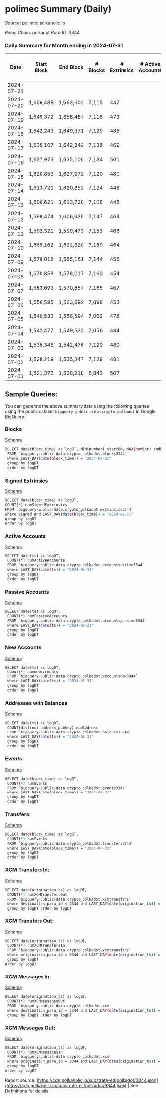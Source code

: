 # polimec Summary (Daily)

_Source_: [polimec.polkaholic.io](https://polimec.polkaholic.io)

*Relay Chain*: polkadot
*Para ID*: 3344



### Daily Summary for Month ending in 2024-07-31


| Date    | Start Block | End Block | # Blocks | # Extrinsics | # Active Accounts | # Passive Accounts | # New Accounts | # Addresses | # Events  | # Transfers ($USD) | # XCM Transfers In ($USD) | # XCM Transfers Out ($USD) | # XCM In | # XCM Out | Issues |
|---------|-------------|-----------|----------|--------------|-------------------|--------------------|----------------|-------------|-----------|--------------------|---------------------------|----------------------------|----------|-----------|--------|
| 2024-07-21 |  |  |  |  |  |  |  |  |  |   |   |   |  |  |  |
| 2024-07-20 | 1,656,488 | 1,663,602 | 7,115 | 447 |  |  |  | 1,839 | 24,350 | 2,862  |   |   |  |  |  |
| 2024-07-19 | 1,649,372 | 1,656,487 | 7,116 | 473 |  |  |  | 1,839 | 24,494 | 2,871  |   |   |  |  |  |
| 2024-07-18 | 1,642,243 | 1,649,371 | 7,129 | 486 |  |  |  | 1,835 | 22,932 | 2,226  |   |   |  |  |  |
| 2024-07-17 | 1,635,107 | 1,642,242 | 7,136 | 469 |  |  |  | 1,821 | 27,446 | 2,865  |   |   |  |  |  |
| 2024-07-16 | 1,627,973 | 1,635,106 | 7,134 | 501 |  |  |  | 1,818 | 24,694 | 2,873  |   |   |  |  |  |
| 2024-07-15 | 1,620,853 | 1,627,972 | 7,120 | 480 |  |  |  | 1,815 | 24,504 | 2,827  |   |   |  |  |  |
| 2024-07-14 | 1,613,729 | 1,620,852 | 7,124 | 446 |  |  |  | 1,809 | 24,255 | 2,825  |   |   |  |  |  |
| 2024-07-13 | 1,606,621 | 1,613,728 | 7,108 | 445 |  |  |  | 1,808 | 24,235 | 2,829  |   |   |  |  |  |
| 2024-07-12 | 1,599,474 | 1,606,620 | 7,147 | 464 |  |  |  | 1,806 | 24,450 | 2,831  |   |   |  |  |  |
| 2024-07-11 | 1,592,321 | 1,599,473 | 7,153 | 466 |  |  |  | 1,800 | 24,468 | 2,831  |   |   |  |  |  |
| 2024-07-10 | 1,585,162 | 1,592,320 | 7,159 | 464 |  |  |  | 1,796 | 24,475 | 2,823  |   |   |  |  |  |
| 2024-07-09 | 1,578,018 | 1,585,161 | 7,144 | 455 |  |  |  |  | 24,369 | 2,818  |   |   |  |  |  |
| 2024-07-08 | 1,570,858 | 1,578,017 | 7,160 | 454 |  |  |  |  | 24,385 | 2,805  |   |   |  |  |  |
| 2024-07-07 | 1,563,693 | 1,570,857 | 7,165 | 467 |  |  |  |  | 24,458 | 2,821  |   |   |  |  |  |
| 2024-07-06 | 1,556,595 | 1,563,692 | 7,098 | 453 |  |  |  |  | 24,224 | 2,805  |   |   |  |  |  |
| 2024-07-05 | 1,549,533 | 1,556,594 | 7,062 | 478 |  |  |  |  | 24,186 | 2,758  |   |   |  |  |  |
| 2024-07-04 | 1,542,477 | 1,549,532 | 7,056 | 484 |  |  |  |  | 24,252 | 2,766  |   |   |  |  |  |
| 2024-07-03 | 1,535,348 | 1,542,476 | 7,129 | 480 |  |  |  |  | 24,320 | 2,735  |   |   |  |  |  |
| 2024-07-02 | 1,528,219 | 1,535,347 | 7,129 | 481 |  |  |  |  | 24,975 | 2,712  |   |   |  |  |  |
| 2024-07-01 | 1,521,376 | 1,528,218 | 6,843 | 507 |  |  |  |  | 23,570 | 2,604  |   |   |  |  |  |

## Sample Queries:
You can generate the above summary data using the following queries using the public dataset `bigquery-public-data.crypto_polkadot` in Google BigQuery:


### Blocks 

[Schema](https://github.com/colorfulnotion/substrate-etl/blob/main/schema/blocks.json)

```bash
SELECT date(block_time) as logDT, MIN(number) startBN, MAX(number) endBN, COUNT(*) numBlocks 
 FROM `bigquery-public-data.crypto_polkadot.blocks3344`  
 where LAST_DAY(date(block_time)) = "2024-07-31" 
 group by logDT 
 order by logDT
```

### Signed Extrinsics 

[Schema](https://github.com/colorfulnotion/substrate-etl/blob/main/schema/extrinsics.json)

```bash
SELECT date(block_time) as logDT, 
COUNT(*) numSignedExtrinsics 
FROM `bigquery-public-data.crypto_polkadot.extrinsics3344`  
where signed and LAST_DAY(date(block_time)) = "2024-07-31" 
group by logDT 
order by logDT
```

### Active Accounts 

[Schema](https://github.com/colorfulnotion/substrate-etl/blob/main/schema/accountsactive.json)

```bash
SELECT date(ts) as logDT, 
 COUNT(*) numActiveAccounts 
 FROM `bigquery-public-data.crypto_polkadot.accountsactive3344` 
 where LAST_DAY(date(ts)) = "2024-07-31" 
 group by logDT 
 order by logDT
```

### Passive Accounts 

[Schema](https://github.com/colorfulnotion/substrate-etl/blob/main/schema/accountspassive.json)

```bash
SELECT date(ts) as logDT, 
 COUNT(*) numPassiveAccounts 
 FROM `bigquery-public-data.crypto_polkadot.accountspassive3344` 
 where LAST_DAY(date(ts)) = "2024-07-31" 
 group by logDT 
 order by logDT
```

### New Accounts 

[Schema](https://github.com/colorfulnotion/substrate-etl/blob/main/schema/accountsnew.json)

```bash
SELECT date(ts) as logDT, 
 COUNT(*) numNewAccounts 
 FROM `bigquery-public-data.crypto_polkadot.accountsnew3344` 
 where LAST_DAY(date(ts)) = "2024-07-31" 
 group by logDT
 order by logDT
```

### Addresses with Balances 

[Schema](https://github.com/colorfulnotion/substrate-etl/blob/main/schema/balances.json)

```bash
SELECT date(ts) as logDT,
 COUNT(distinct address_pubkey) numAddress 
 FROM `bigquery-public-data.crypto_polkadot.balances3344` 
 where LAST_DAY(date(ts)) = "2024-07-31" 
 group by logDT 
 order by logDT
```

### Events 

[Schema](https://github.com/colorfulnotion/substrate-etl/blob/main/schema/events.json)

```bash
SELECT date(block_time) as logDT, 
 COUNT(*) numEvents 
 FROM `bigquery-public-data.crypto_polkadot.events3344` 
 where LAST_DAY(date(block_time)) = "2024-07-31" 
 group by logDT 
 order by logDT
```

### Transfers:

[Schema](https://github.com/colorfulnotion/substrate-etl/blob/main/schema/transfers.json)

```bash
SELECT date(block_time) as logDT, 
 COUNT(*) numEvents 
 FROM `bigquery-public-data.crypto_polkadot.transfers3344` 
 where LAST_DAY(date(block_time)) = "2024-07-31" 
 group by logDT 
 order by logDT
```

### XCM Transfers In: 

[Schema](https://github.com/colorfulnotion/substrate-etl/blob/main/schema/xcmtransfers.json)

```bash
SELECT date(origination_ts) as logDT, 
 COUNT(*) numXCMTransfersOut 
 FROM `bigquery-public-data.crypto_polkadot.xcmtransfers` 
 where destination_para_id = 3344 and LAST_DAY(date(origination_ts)) = "2024-07-31" 
 group by logDT order by logDT
```

### XCM Transfers Out: 

[Schema](https://github.com/colorfulnotion/substrate-etl/blob/main/schema/xcmtransfers.json)

```bash
SELECT date(origination_ts) as logDT, 
 COUNT(*) numXCMTransfersIn 
 FROM `bigquery-public-data.crypto_polkadot.xcmtransfers` 
 where origination_para_id = 3344 and LAST_DAY(date(origination_ts)) = "2024-07-31" 
 group by logDT 
order by logDT
```

### XCM Messages In: 

[Schema](https://github.com/colorfulnotion/substrate-etl/blob/main/schema/xcm.json)

```bash
SELECT date(origination_ts) as logDT, 
 COUNT(*) numXCMMessagesOut 
 FROM `bigquery-public-data.crypto_polkadot.xcm` 
 where destination_para_id = 3344 and LAST_DAY(date(origination_ts)) = "2024-07-31" 
 group by logDT order by logDT
```

### XCM Messages Out: 

[Schema](https://github.com/colorfulnotion/substrate-etl/blob/main/schema/xcm.json)

```bash
SELECT date(origination_ts) as logDT, 
 COUNT(*) numXCMMessagesIn 
 FROM `bigquery-public-data.crypto_polkadot.xcm` 
 where origination_para_id = 3344 and LAST_DAY(date(origination_ts)) = "2024-07-31" 
 group by logDT 
order by logDT
```


Report source: [https://cdn.polkaholic.io/substrate-etl/polkadot/3344.json](https://cdn.polkaholic.io/substrate-etl/polkadot/3344.json) | See [Definitions](/DEFINITIONS.md) for details
